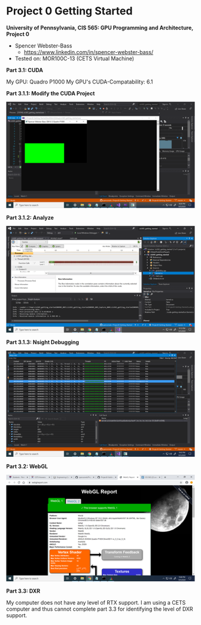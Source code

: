 Project 0 Getting Started
====================

**University of Pennsylvania, CIS 565: GPU Programming and Architecture, Project 0**

* Spencer Webster-Bass
  * https://www.linkedin.com/in/spencer-webster-bass/
* Tested on: MOR100C-13 (CETS Virtual Machine)


**Part 3.1: CUDA**

My GPU: Quadro P1000
My GPU's CUDA-Compatability: 6.1

**Part 3.1.1: Modify the CUDA Project**

![](images/name_change.png)

**Part 3.1.2: Analyze**

![](images/timeline.png)

**Part 3.1.3: Nsight Debugging**

![](images/nsight_debugging.png)

**Part 3.2: WebGL**

![](images/webgl.png)

**Part 3.3: DXR**

My computer does not have any level of RTX support.
I am using a CETS computer and thus cannot complete part 3.3 for identifying the level of DXR support.


